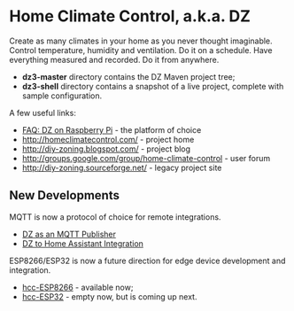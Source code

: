 Home Climate Control, a.k.a. DZ
==

Create as many climates in your home as you never thought imaginable.
Control temperature, humidity and ventilation.
Do it on a schedule.
Have everything measured and recorded.
Do it from anywhere.

* **dz3-master** directory contains the DZ Maven project tree;
* **dz3-shell** directory contains a snapshot of a live project, complete with sample configuration.

A few useful links:

* [FAQ: DZ on Raspberry Pi](https://github.com/home-climate-control/dz/wiki/FAQ:-DZ-on-Raspberry-Pi) - the platform of choice
* http://homeclimatecontrol.com/ - project home
* http://diy-zoning.blogspot.com/ - project blog
* http://groups.google.com/group/home-climate-control - user forum
* http://diy-zoning.sourceforge.net/ - legacy project site

## New Developments

MQTT is now a protocol of choice for remote integrations.

* [DZ as an MQTT Publisher](https://github.com/home-climate-control/dz/wiki/HOWTO:-DZ-as-an-MQTT-Publisher)
* [DZ to Home Assistant Integration](https://github.com/home-climate-control/dz/wiki/HOWTO:-DZ-to-Home-Assistant-integration)

ESP8266/ESP32 is now a future direction for edge device development and integration.
* [hcc-ESP8266](https://github.com/home-climate-control/hcc-ESP8266) - available now;
* [hcc-ESP32](https://github.com/home-climate-control/hcc-ESP32) - empty now, but is coming up next.
